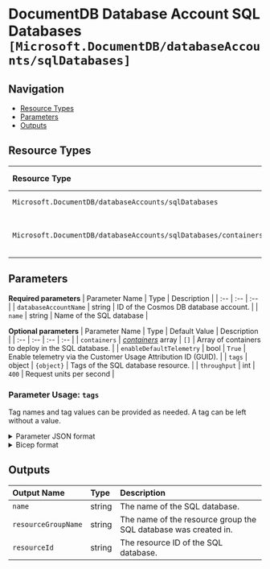 # DocumentDB Database Account SQL Databases `[Microsoft.DocumentDB/databaseAccounts/sqlDatabases]`

## Navigation

- [Resource Types](#Resource-Types)
- [Parameters](#Parameters)
- [Outputs](#Outputs)

## Resource Types

| Resource Type | API Version |
| :-- | :-- |
| `Microsoft.DocumentDB/databaseAccounts/sqlDatabases` | [2021-06-15](https://docs.microsoft.com/en-us/azure/templates/Microsoft.DocumentDB/2021-06-15/databaseAccounts/sqlDatabases) |
| `Microsoft.DocumentDB/databaseAccounts/sqlDatabases/containers` | [2021-07-01-preview](https://docs.microsoft.com/en-us/azure/templates/Microsoft.DocumentDB/2021-07-01-preview/databaseAccounts/sqlDatabases/containers) |

## Parameters

**Required parameters**
| Parameter Name | Type | Description |
| :-- | :-- | :-- |
| `databaseAccountName` | string | ID of the Cosmos DB database account. |
| `name` | string | Name of the SQL database  |

**Optional parameters**
| Parameter Name | Type | Default Value | Description |
| :-- | :-- | :-- | :-- |
| `containers` | _[containers](containers/readme.md)_ array | `[]` | Array of containers to deploy in the SQL database. |
| `enableDefaultTelemetry` | bool | `True` | Enable telemetry via the Customer Usage Attribution ID (GUID). |
| `tags` | object | `{object}` | Tags of the SQL database resource. |
| `throughput` | int | `400` | Request units per second |


### Parameter Usage: `tags`

Tag names and tag values can be provided as needed. A tag can be left without a value.

<details>

<summary>Parameter JSON format</summary>

```json
"tags": {
    "value": {
        "Environment": "Non-Prod",
        "Contact": "test.user@testcompany.com",
        "PurchaseOrder": "1234",
        "CostCenter": "7890",
        "ServiceName": "DeploymentValidation",
        "Role": "DeploymentValidation"
    }
}
```

</details>

<details>

<summary>Bicep format</summary>

```bicep
tags: {
    Environment: 'Non-Prod'
    Contact: 'test.user@testcompany.com'
    PurchaseOrder: '1234'
    CostCenter: '7890'
    ServiceName: 'DeploymentValidation'
    Role: 'DeploymentValidation'
}
```

</details>
<p>

## Outputs

| Output Name | Type | Description |
| :-- | :-- | :-- |
| `name` | string | The name of the SQL database. |
| `resourceGroupName` | string | The name of the resource group the SQL database was created in. |
| `resourceId` | string | The resource ID of the SQL database. |


